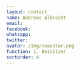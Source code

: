 ```yaml
---
layout: contact
name: Andreas Albrecht
email:
facebook:
whatsapp:
twitter:
avatar: /img/noavatar.png
function: 1. Beisitzer
sortorder: 4
---
```

